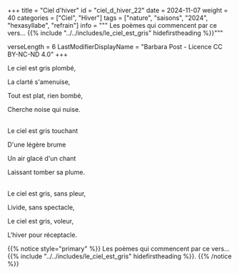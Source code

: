 +++
title = "Ciel d'hiver"
id = "ciel_d_hiver_22"
date = 2024-11-07
weight = 40
categories = ["Ciel", "Hiver"]
tags = ["nature", "saisons", "2024", "hexasyllabe", "refrain"]
info = """
Les poèmes qui commencent par ce vers...
{{% include "../../includes/le_ciel_est_gris" hidefirstheading %}}"""

verseLength = 6
LastModifierDisplayName = "Barbara Post - Licence CC BY-NC-ND 4.0"
+++

Le ciel est gris plombé,

La clarté s'amenuise,

Tout est plat, rien bombé,

Cherche noise qui nuise.

 \
Le ciel est gris touchant 

D'une légère brume 

Un air glacé d'un chant 

Laissant tomber sa plume.

 \
Le ciel est gris, sans pleur,

Livide, sans spectacle,

Le ciel est gris, voleur,

L'hiver pour réceptacle.

{{% notice style="primary" %}}
Les poèmes qui commencent par ce vers...
{{% include "../../includes/le_ciel_est_gris" hidefirstheading %}}.
{{% /notice %}}

